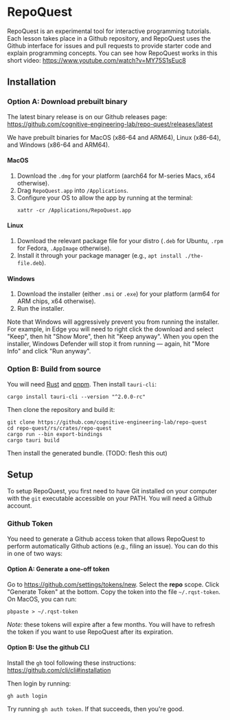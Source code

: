 # RepoQuest

RepoQuest is an experimental tool for interactive programming tutorials. Each lesson takes place in a Github repository, and RepoQuest uses the Github interface for issues and pull requests to provide starter code and explain programming concepts. You can see how RepoQuest works in this short video: <https://www.youtube.com/watch?v=MY75S1sEuc8>

## Installation

### Option A: Download prebuilt binary

The latest binary release is on our Github releases page: <https://github.com/cognitive-engineering-lab/repo-quest/releases/latest>

We have prebuilt binaries for MacOS (x86-64 and ARM64), Linux (x86-64), and Windows (x86-64 and ARM64).

#### MacOS

1. Download the `.dmg` for your platform (aarch64 for M-series Macs, x64 otherwise).
2. Drag `RepoQuest.app` into `/Applications`.
3. Configure your OS to allow the app by running at the terminal:
   ```console
   xattr -cr /Applications/RepoQuest.app
   ```

#### Linux

1. Download the relevant package file for your distro (`.deb` for Ubuntu, `.rpm` for Fedora, `.AppImage` otherwise).
2. Install it through your package manager (e.g., `apt install ./the-file.deb`).

#### Windows

1. Download the installer (either `.msi` or `.exe`) for your platform (arm64 for ARM chips, x64 otherwise).
2. Run the installer.

Note that Windows will aggressively prevent you from running the installer. For example, in Edge you will need to right click the download and select "Keep", then hit "Show More", then hit "Keep anyway". When you open the installer, Windows Defender will stop it from running &mdash; again, hit "More Info" and click "Run anyway".

### Option B: Build from source

You will need [Rust](https://rustup.rs/) and [pnpm](https://pnpm.io/installation). Then install `tauri-cli`:

```console
cargo install tauri-cli --version "^2.0.0-rc"
```

Then clone the repository and build it:

```console
git clone https://github.com/cognitive-engineering-lab/repo-quest
cd repo-quest/rs/crates/repo-quest
cargo run --bin export-bindings
cargo tauri build
```

Then install the generated bundle. (TODO: flesh this out)

## Setup

To setup RepoQuest, you first need to have Git installed on your computer with the `git` executable accessible on your PATH. You will need a Github account.

### Github Token

You need to generate a Github access token that allows RepoQuest to perform automatically Github actions (e.g., filing an issue). You can do this in one of two ways:

#### Option A: Generate a one-off token

Go to <https://github.com/settings/tokens/new>. Select the **repo** scope. Click "Generate Token" at the bottom. Copy the token into the file `~/.rqst-token`. On MacOS, you can run:

```console
pbpaste > ~/.rqst-token
```

*Note:* these tokens will expire after a few months. You will have to refresh the token if you want to use RepoQuest after its expiration.

#### Option B: Use the github CLI

Install the `gh` tool following these instructions: <https://github.com/cli/cli#installation>

Then login by running:

```console
gh auth login
```

Try running `gh auth token`. If that succeeds, then you're good.
